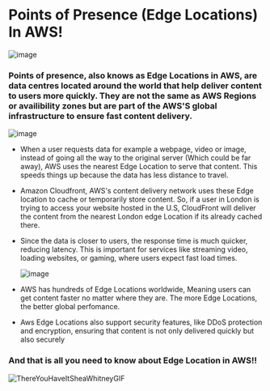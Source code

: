 # Points of Presence (Edge Locations) In AWS!

![image](https://github.com/user-attachments/assets/d3284f64-cded-45a6-9688-60e75b552a54)

### Points of presence, also knows as Edge Locations in AWS, are data centres located around the world that help deliver content to users more quickly. They are not the same as AWS Regions or availibility zones but are part of the AWS'S global infrastructure to ensure fast content delivery.

![image](https://github.com/user-attachments/assets/66ce888b-7026-47a2-9013-231af204d8a8)

- When a user requests data for example a webpage, video or image, instead of going all the way to the original server
 (Which could be far away), AWS uses the nearest Edge Location to serve that content. This speeds things up because the data has less
 distance to travel.

- Amazon Cloudfront, AWS's content delivery network uses these Edge location to cache or temporarily store content. So, if a user in London is trying to access your
  website hosted in the U.S, CloudFront will deliver the content from the nearest London edge Location if its already cached there.

- Since the data is closer to users, the response time is much quicker, reducing latency. This is important for services like streaming video, loading websites, or gaming, where users expect fast load times.

  ![image](https://github.com/user-attachments/assets/ce8f62c8-709c-43a6-8572-717443fc59c7)

- AWS has hundreds of Edge Locations worldwide, Meaning users can get content faster no matter where they are. The more Edge Locations, the better global perfomance.
- Aws Edge Locations also support security features, like DDoS protection and encryption, ensuring that content is not only delivered quickly but also securely


### And that is all you need to know about Edge Location in AWS!!

![ThereYouHaveItSheaWhitneyGIF](https://github.com/user-attachments/assets/bf92078e-2509-4bb7-aacd-7cd7933606da)

